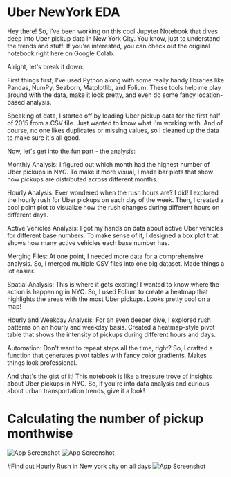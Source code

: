 
# Uber NewYork EDA

Hey there! So, I've been working on this cool Jupyter Notebook that dives deep into Uber pickup data in New York City. You know, just to understand the trends and stuff. If you're interested, you can check out the original notebook right here on Google Colab.

Alright, let's break it down:

First things first, I've used Python along with some really handy libraries like Pandas, NumPy, Seaborn, Matplotlib, and Folium. These tools help me play around with the data, make it look pretty, and even do some fancy location-based analysis.

Speaking of data, I started off by loading Uber pickup data for the first half of 2015 from a CSV file. Just wanted to know what I'm working with. And of course, no one likes duplicates or missing values, so I cleaned up the data to make sure it's all good.

Now, let's get into the fun part - the analysis:

Monthly Analysis: I figured out which month had the highest number of Uber pickups in NYC. To make it more visual, I made bar plots that show how pickups are distributed across different months.



Hourly Analysis: Ever wondered when the rush hours are? I did! I explored the hourly rush for Uber pickups on each day of the week. Then, I created a cool point plot to visualize how the rush changes during different hours on different days.

Active Vehicles Analysis: I got my hands on data about active Uber vehicles for different base numbers. To make sense of it, I designed a box plot that shows how many active vehicles each base number has.

Merging Files: At one point, I needed more data for a comprehensive analysis. So, I merged multiple CSV files into one big dataset. Made things a lot easier.

Spatial Analysis: This is where it gets exciting! I wanted to know where the action is happening in NYC. So, I used Folium to create a heatmap that highlights the areas with the most Uber pickups. Looks pretty cool on a map!

Hourly and Weekday Analysis: For an even deeper dive, I explored rush patterns on an hourly and weekday basis. Created a heatmap-style pivot table that shows the intensity of pickups during different hours and days.

Automation: Don't want to repeat steps all the time, right? So, I crafted a function that generates pivot tables with fancy color gradients. Makes things look professional.

And that's the gist of it! This notebook is like a treasure trove of insights about Uber pickups in NYC. So, if you're into data analysis and curious about urban transportation trends, give it a look!



# Calculating the number of pickup monthwise

![App Screenshot](https://ibb.co/nRSnqf0)
![App Screenshot](https://ibb.co/jMsBcNQ)

#Find out Hourly Rush in New york city on all days
![App Screenshot](https://ibb.co/XJnptwk)



